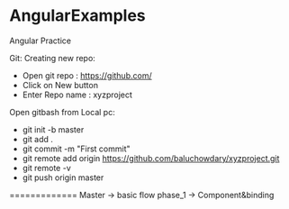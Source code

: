 # AngularExamples
Angular Practice 

Git:
Creating new repo:
- Open git repo : https://github.com/
- Click on New button 
- Enter Repo name : xyzproject

Open gitbash from Local pc:
- git init -b master
- git add .
- git commit -m "First commit"
- git remote add origin https://github.com/baluchowdary/xyzproject.git
- git remote -v
- git push origin master

=============
Master -> basic flow
phase_1 -> Component&binding

